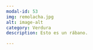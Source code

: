 ```yaml
---
modal-id: 53
img: remolacha.jpg
alt: image-alt
category: Verdura
description: Esto es un rábano.

---
```


